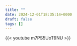 ```yaml
---
title: ""
date: 2024-12-01T18:35:14+0000
draft: false
tags: []
---
```


{{< youtube m7PS5UoT9NU >}}
